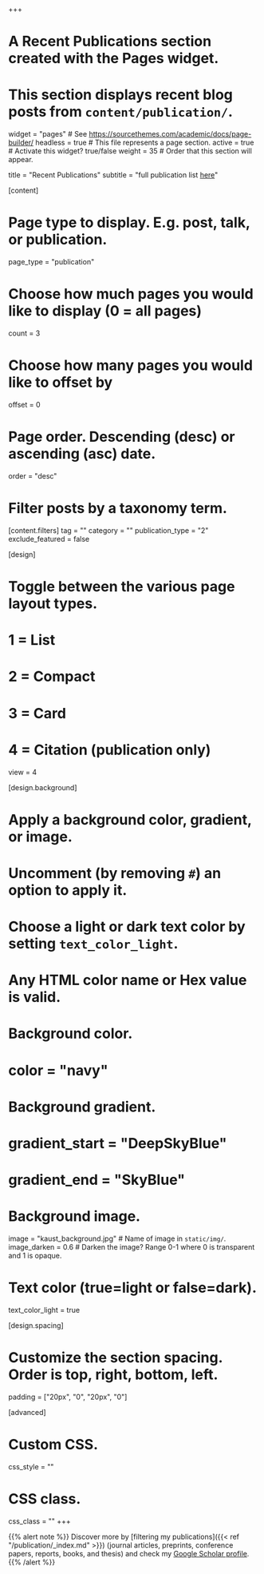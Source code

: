+++
# A Recent Publications section created with the Pages widget.
# This section displays recent blog posts from `content/publication/`.

widget = "pages"  # See https://sourcethemes.com/academic/docs/page-builder/
headless = true  # This file represents a page section.
active = true  # Activate this widget? true/false
weight = 35  # Order that this section will appear.

title = "Recent Publications"
subtitle = "full publication list [here](https://www.fengqingchao.com/publication/)"

[content]
# Page type to display. E.g. post, talk, or publication.
page_type = "publication"
  
# Choose how much pages you would like to display (0 = all pages)
count = 3
  
# Choose how many pages you would like to offset by
offset = 0

# Page order. Descending (desc) or ascending (asc) date.
order = "desc"

# Filter posts by a taxonomy term.
[content.filters]
    tag = ""
    category = ""
    publication_type = "2"
    exclude_featured = false
  
[design]
# Toggle between the various page layout types.
#   1 = List
#   2 = Compact
#   3 = Card
#   4 = Citation (publication only)
view = 4
  
[design.background]
# Apply a background color, gradient, or image.
#   Uncomment (by removing `#`) an option to apply it.
#   Choose a light or dark text color by setting `text_color_light`.
#   Any HTML color name or Hex value is valid.
    
# Background color.
# color = "navy"
  
# Background gradient.
# gradient_start = "DeepSkyBlue"
# gradient_end = "SkyBlue"
  
# Background image.
image = "kaust_background.jpg"  # Name of image in `static/img/`.
image_darken = 0.6  # Darken the image? Range 0-1 where 0 is transparent and 1 is opaque.

# Text color (true=light or false=dark).
text_color_light = true  
  
[design.spacing]
# Customize the section spacing. Order is top, right, bottom, left.
padding = ["20px", "0", "20px", "0"]

[advanced]
# Custom CSS. 
css_style = ""
 
# CSS class.
css_class = ""
+++

{{% alert note %}}
Discover more by [filtering my publications]({{< ref "/publication/_index.md" >}}) (journal articles, preprints, conference papers, reports, books, and thesis) and check my [Google Scholar profile](https://scholar.google.com/citations?hl=en&user=r8PB6loAAAAJ).
{{% /alert %}}
